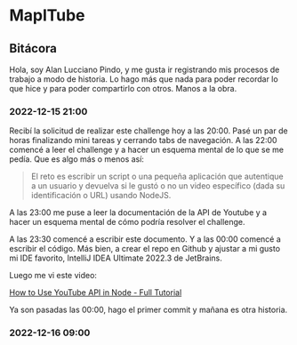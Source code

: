 #   MaplTube

##  Bitácora

Hola, soy Alan Lucciano Pindo, y me gusta ir registrando mis procesos de trabajo a modo de historia. 
Lo hago más que nada para poder recordar lo que hice y para poder compartirlo con otros.
Manos a la obra.


###  2022-12-15 21:00
Recibí la solicitud de realizar este challenge hoy a las 20:00.
Pasé un par de horas finalizando mini tareas y cerrando tabs de navegación.
A las 22:00 comencé a leer el challenge y a hacer un esquema mental de lo que se me pedía. Que es algo más o menos así:

> El reto es escribir un script o una pequeña aplicación que autentique a un usuario y devuelva si le gustó o no un video específico (dada su identificación o URL) usando NodeJS. 

A las 23:00 me puse a leer la documentación de la API de Youtube y a hacer un esquema mental de cómo podría resolver el challenge.

A las 23:30 comencé a escribir este documento. Y a las 00:00 comencé a escribir el código. Más bien, a crear el repo en Github y ajustar a mi gusto mi IDE favorito, IntelliJ IDEA Ultimate 2022.3 de JetBrains.

Luego me vi este video:

[How to Use YouTube API in Node - Full Tutorial](https://www.youtube.com/watch?v=3VHCxuxtuL8)

Ya son pasadas las 00:00, hago el primer commit y mañana es otra historia.

###  2022-12-16 09:00 